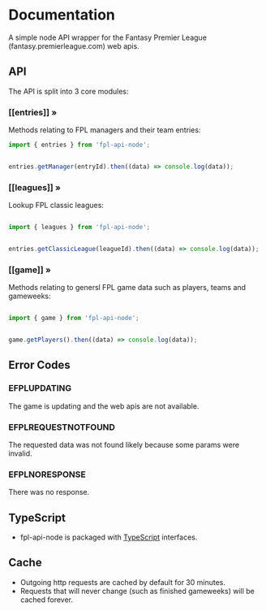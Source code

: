 # Documentation

A simple node API wrapper for the Fantasy Premier League (fantasy.premierleague.com) web apis. 

## API

The API is split into 3 core modules:

### [[entries]] »

Methods relating to FPL managers and their team entries:

```js
import { entries } from 'fpl-api-node';


entries.getManager(entryId).then((data) => console.log(data));

```

### [[leagues]] »

Lookup FPL classic leagues:

```js

import { leagues } from 'fpl-api-node';


entries.getClassicLeague(leagueId).then((data) => console.log(data));

```

### [[game]] »

Methods relating to genersl FPL game data such as players, teams and gameweeks:

```js

import { game } from 'fpl-api-node';


game.getPlayers().then((data) => console.log(data));

```

## Error Codes

### EFPLUPDATING

The game is updating and the web apis are not available.

### EFPLREQUESTNOTFOUND

The requested data was not found likely because some params were invalid.

### EFPLNORESPONSE

There was no response.

## TypeScript

* fpl-api-node is packaged with [TypeScript](http://www.typescriptlang.org/) interfaces.

## Cache

* Outgoing http requests are cached by default for 30 minutes. 
* Requests that will never change (such as finished gameweeks) will be cached forever.


